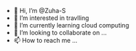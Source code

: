- 👋 Hi, I’m @Zuha-S
- 👀 I’m interested in travlling
- 🌱 I’m currently learning cloud computing
- 💞️ I’m looking to collaborate on ...
- 📫 How to reach me ...

<!---
Zuha-S/Zuha-S is a ✨ special ✨ repository because its `README.md` (this file) appears on your GitHub profile.
You can click the Preview link to take a look at your changes.
--->
